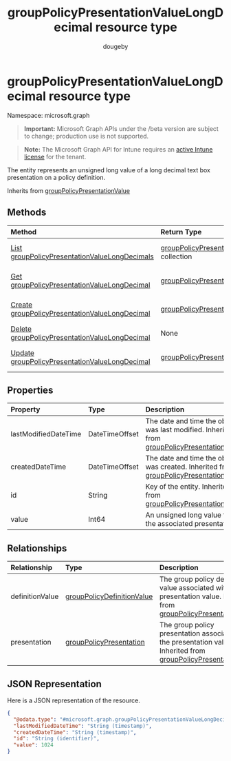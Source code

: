 ﻿---
title: "groupPolicyPresentationValueLongDecimal resource type"
description: "The entity represents an unsigned long value of a long decimal text box presentation on a policy definition."
author: "dougeby"
localization_priority: Normal
ms.prod: "intune"
doc_type: resourcePageType
---

# groupPolicyPresentationValueLongDecimal resource type

Namespace: microsoft.graph

> **Important:** Microsoft Graph APIs under the /beta version are subject to change; production use is not supported.

> **Note:** The Microsoft Graph API for Intune requires an [active Intune license](https://go.microsoft.com/fwlink/?linkid=839381) for the tenant.

The entity represents an unsigned long value of a long decimal text box presentation on a policy definition.

Inherits from [groupPolicyPresentationValue](../resources/intune-grouppolicy-grouppolicypresentationvalue.md)

## Methods

| Method                                                                                                                        | Return Type                                                                                                                      | Description                                                                                                                                                             |
| :---------------------------------------------------------------------------------------------------------------------------- | :------------------------------------------------------------------------------------------------------------------------------- | :---------------------------------------------------------------------------------------------------------------------------------------------------------------------- |
| [List groupPolicyPresentationValueLongDecimals](../api/intune-grouppolicy-grouppolicypresentationvaluelongdecimal-list.md)    | [groupPolicyPresentationValueLongDecimal](../resources/intune-grouppolicy-grouppolicypresentationvaluelongdecimal.md) collection | List properties and relationships of the [groupPolicyPresentationValueLongDecimal](../resources/intune-grouppolicy-grouppolicypresentationvaluelongdecimal.md) objects. |
| [Get groupPolicyPresentationValueLongDecimal](../api/intune-grouppolicy-grouppolicypresentationvaluelongdecimal-get.md)       | [groupPolicyPresentationValueLongDecimal](../resources/intune-grouppolicy-grouppolicypresentationvaluelongdecimal.md)            | Read properties and relationships of the [groupPolicyPresentationValueLongDecimal](../resources/intune-grouppolicy-grouppolicypresentationvaluelongdecimal.md) object.  |
| [Create groupPolicyPresentationValueLongDecimal](../api/intune-grouppolicy-grouppolicypresentationvaluelongdecimal-create.md) | [groupPolicyPresentationValueLongDecimal](../resources/intune-grouppolicy-grouppolicypresentationvaluelongdecimal.md)            | Create a new [groupPolicyPresentationValueLongDecimal](../resources/intune-grouppolicy-grouppolicypresentationvaluelongdecimal.md) object.                              |
| [Delete groupPolicyPresentationValueLongDecimal](../api/intune-grouppolicy-grouppolicypresentationvaluelongdecimal-delete.md) | None                                                                                                                             | Deletes a [groupPolicyPresentationValueLongDecimal](../resources/intune-grouppolicy-grouppolicypresentationvaluelongdecimal.md).                                        |
| [Update groupPolicyPresentationValueLongDecimal](../api/intune-grouppolicy-grouppolicypresentationvaluelongdecimal-update.md) | [groupPolicyPresentationValueLongDecimal](../resources/intune-grouppolicy-grouppolicypresentationvaluelongdecimal.md)            | Update the properties of a [groupPolicyPresentationValueLongDecimal](../resources/intune-grouppolicy-grouppolicypresentationvaluelongdecimal.md) object.                |

## Properties

| Property             | Type           | Description                                                                                                                                                    |
| :------------------- | :------------- | :------------------------------------------------------------------------------------------------------------------------------------------------------------- |
| lastModifiedDateTime | DateTimeOffset | The date and time the object was last modified. Inherited from [groupPolicyPresentationValue](../resources/intune-grouppolicy-grouppolicypresentationvalue.md) |
| createdDateTime      | DateTimeOffset | The date and time the object was created. Inherited from [groupPolicyPresentationValue](../resources/intune-grouppolicy-grouppolicypresentationvalue.md)       |
| id                   | String         | Key of the entity. Inherited from [groupPolicyPresentationValue](../resources/intune-grouppolicy-grouppolicypresentationvalue.md)                              |
| value                | Int64          | An unsigned long value for the associated presentation.                                                                                                        |

## Relationships

| Relationship    | Type                                                                                        | Description                                                                                                                                                                              |
| :-------------- | :------------------------------------------------------------------------------------------ | :--------------------------------------------------------------------------------------------------------------------------------------------------------------------------------------- |
| definitionValue | [groupPolicyDefinitionValue](../resources/intune-grouppolicy-grouppolicydefinitionvalue.md) | The group policy definition value associated with the presentation value. Inherited from [groupPolicyPresentationValue](../resources/intune-grouppolicy-grouppolicypresentationvalue.md) |
| presentation    | [groupPolicyPresentation](../resources/intune-grouppolicy-grouppolicypresentation.md)       | The group policy presentation associated with the presentation value. Inherited from [groupPolicyPresentationValue](../resources/intune-grouppolicy-grouppolicypresentationvalue.md)     |

## JSON Representation

Here is a JSON representation of the resource.

<!-- {
  "blockType": "resource",
  "keyProperty": "id",
  "@odata.type": "microsoft.graph.groupPolicyPresentationValueLongDecimal"
}
-->

```json
{
  "@odata.type": "#microsoft.graph.groupPolicyPresentationValueLongDecimal",
  "lastModifiedDateTime": "String (timestamp)",
  "createdDateTime": "String (timestamp)",
  "id": "String (identifier)",
  "value": 1024
}
```
